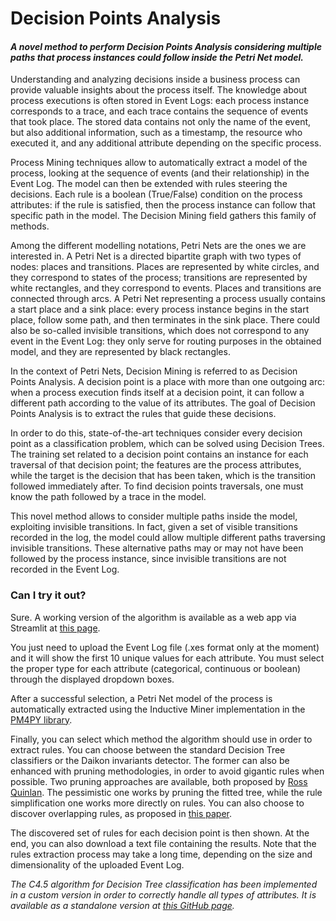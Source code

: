 # Decision Points Analysis
#### *A novel method to perform Decision Points Analysis considering multiple paths that process instances could follow inside the Petri Net model.*

Understanding and analyzing decisions inside a business process can provide valuable insights about the process itself.
The knowledge about process executions is often stored in Event Logs: each process instance corresponds to a trace, and
each trace contains the sequence of events that took place. The stored data contains not only the name of the event, but
also additional information, such as a timestamp, the resource who executed it, and any additional attribute depending
on the specific process.

Process Mining techniques allow to automatically extract a model of the process, looking at the sequence of events (and
their relationship) in the Event Log. The model can then be extended with rules steering the decisions. Each rule is a
boolean (True/False) condition on the process attributes: if the rule is satisfied, then the process instance can follow
that specific path in the model. The Decision Mining field gathers this family of methods.

Among the different modelling notations, Petri Nets are the ones we are interested in. A Petri Net is a directed
bipartite graph with two types of nodes: places and transitions. Places are represented by white circles, and they
correspond to states of the process; transitions are represented by white rectangles, and they correspond to events.
Places and transitions are connected through arcs. A Petri Net representing a process usually contains a start place and
a sink place: every process instance begins in the start place, follow some path, and then terminates in the sink place.
There could also be so-called invisible transitions, which does not correspond to any event in the Event Log: they only
serve for routing purposes in the obtained model, and they are represented by black rectangles.

In the context of Petri Nets, Decision Mining is referred to as Decision Points Analysis. A decision point is a place
with more than one outgoing arc: when a process execution finds itself at a decision point, it can follow a different
path according to the value of its attributes. The goal of Decision Points Analysis is to extract the rules that guide
these decisions.

In order to do this, state-of-the-art techniques consider every decision point as a classification problem, which can be
solved using Decision Trees. The training set related to a decision point contains an instance for each traversal of that
decision point; the features are the process attributes, while the target is the decision that has been taken, which is the
transition followed immediately after. To find decision points traversals, one must know the path followed by a trace in
the model.

This novel method allows to consider multiple paths inside the model, exploiting invisible transitions. In fact, given a
set of visible transitions recorded in the log, the model could allow multiple different paths traversing invisible
transitions. These alternative paths may or may not have been followed by the process instance, since invisible transitions
are not recorded in the Event Log.

### Can I try it out?

Sure. A working version of the algorithm is available as a web app via Streamlit at [this page](https://savoiadiego-decision-points-analysis-streamlit-dpa-gbben4.streamlitapp.com/).

You just need to upload the Event Log file (.xes format only at the moment) and it will show the first 10 unique values
for each attribute. You must select the proper type for each attribute (categorical, continuous or boolean) through the
displayed dropdown boxes.

After a successful selection, a Petri Net model of the process is automatically extracted using the Inductive Miner
implementation in the [PM4PY library](https://pm4py.fit.fraunhofer.de/).

Finally, you can select which method the algorithm should use in order to extract rules. You can choose between the standard
Decision Tree classifiers or the Daikon invariants detector. The former can also be enhanced with pruning methodologies,
in order to avoid gigantic rules when possible. Two pruning approaches are available, both proposed by [Ross Quinlan](https://en.wikipedia.org/wiki/Ross_Quinlan).
The pessimistic one works by pruning the fitted tree, while the rule simplification one works more directly on rules.
You can also choose to discover overlapping rules, as proposed in [this paper](https://research.tue.nl/en/publications/decision-mining-revisited-discovering-overlapping-rules-2).

The discovered set of rules for each decision point is then shown. At the end, you can also download a text file containing
the results. Note that the rules extraction process may take a long time, depending on the size and dimensionality of the
uploaded Event Log.

*The C4.5 algorithm for Decision Tree classification has been implemented in a custom version in order to correctly handle
all types of attributes. It is available as a standalone version at [this GitHub page](https://github.com/piepor/C4.5-Decision-Trees).*
